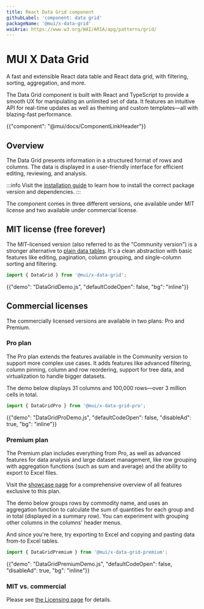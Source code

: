 ```yaml
---
title: React Data Grid component
githubLabel: 'component: data grid'
packageName: '@mui/x-data-grid'
waiAria: https://www.w3.org/WAI/ARIA/apg/patterns/grid/
---
```


# MUI X Data Grid

<p class="description">A fast and extensible React data table and React data grid, with filtering, sorting, aggregation, and more.</p>

The Data Grid component is built with React and TypeScript to provide a smooth UX for manipulating an unlimited set of data.
It features an intuitive API for real-time updates as well as theming and custom templates—all with blazing-fast performance.

{{"component": "@mui/docs/ComponentLinkHeader"}}

## Overview

The Data Grid presents information in a structured format of rows and columns.
The data is displayed in a user-friendly interface for efficient editing, reviewing, and analysis.

:::info
Visit the [installation guide](/x/react-data-grid/getting-started/#installation) to learn how to install the correct package version and dependencies.
:::

The component comes in three different versions, one available under MIT license and two available under commercial license.

## MIT license (free forever)

The MIT-licensed version (also referred to as the "Community version") is a stronger alternative to [plain data tables](/material-ui/react-table/#sorting-amp-selecting).
It's a clean abstraction with basic features like editing, pagination, column grouping, and single-column sorting and filtering.

```js
import { DataGrid } from '@mui/x-data-grid';
```

{{"demo": "DataGridDemo.js", "defaultCodeOpen": false, "bg": "inline"}}

## Commercial licenses

The commercially licensed versions are available in two plans: Pro and Premium.

### Pro plan [<span class="plan-pro"></span>](/x/introduction/licensing/#pro-plan 'Pro plan')

The Pro plan extends the features available in the Community version to support more complex use cases.
It adds features like advanced filtering, column pinning, column and row reordering, support for tree data, and virtualization to handle bigger datasets.

The demo below displays 31 columns and 100,000 rows—over 3 million cells in total.

```js
import { DataGridPro } from '@mui/x-data-grid-pro';
```

{{"demo": "DataGridProDemo.js", "defaultCodeOpen": false, "disableAd": true, "bg": "inline"}}

### Premium plan [<span class="plan-premium"></span>](/x/introduction/licensing/#premium-plan 'Premium plan')

The Premium plan includes everything from Pro, as well as advanced features for data analysis and large dataset management, like row grouping with aggregation functions (such as sum and average) and the ability to export to Excel files.

Visit the [showcase page](/x/react-data-grid/demo/) for a comprehensive overview of all features exclusive to this plan.

The demo below groups rows by commodity name, and uses an aggregation function to calculate the sum of quantities for each group and in total (displayed in a summary row).
You can experiment with grouping other columns in the columns' header menus.

And since you're here, try exporting to Excel and copying and pasting data from-to Excel tables.

```js
import { DataGridPremium } from '@mui/x-data-grid-premium';
```

{{"demo": "DataGridPremiumDemo.js", "defaultCodeOpen": false, "disableAd": true, "bg": "inline"}}

### MIT vs. commercial

Please see [the Licensing page](/x/introduction/licensing/) for details.

